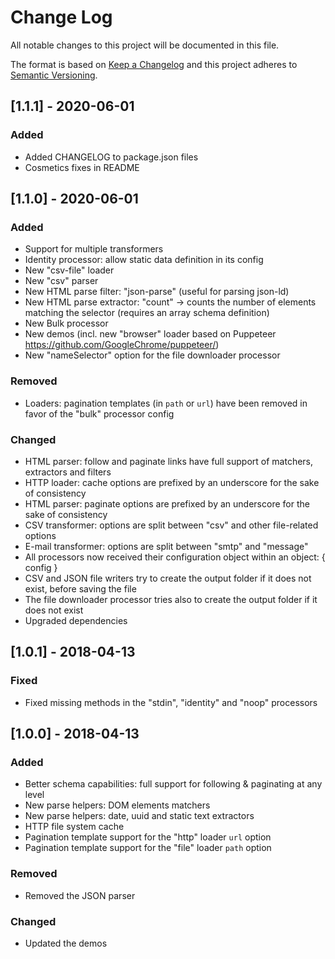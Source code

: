 # Change Log

All notable changes to this project will be documented in this file.

The format is based on [Keep a Changelog](http://keepachangelog.com/)
and this project adheres to [Semantic Versioning](http://semver.org/).

## [1.1.1] - 2020-06-01

### Added

- Added CHANGELOG to package.json files
- Cosmetics fixes in README

## [1.1.0] - 2020-06-01

### Added

- Support for multiple transformers
- Identity processor: allow static data definition in its config
- New "csv-file" loader
- New "csv" parser
- New HTML parse filter: "json-parse" (useful for parsing json-ld)
- New HTML parse extractor: "count" -> counts the number of elements matching the selector (requires an array schema definition)
- New Bulk processor
- New demos (incl. new "browser" loader based on Puppeteer https://github.com/GoogleChrome/puppeteer/)
- New "nameSelector" option for the file downloader processor

### Removed

- Loaders: pagination templates (in `path` or `url`) have been removed in favor of the "bulk" processor config

### Changed

- HTML parser: follow and paginate links have full support of matchers, extractors and filters
- HTTP loader: cache options are prefixed by an underscore for the sake of consistency
- HTML parser: paginate options are prefixed by an underscore for the sake of consistency
- CSV transformer: options are split between "csv" and other file-related options
- E-mail transformer: options are split between "smtp" and "message"
- All processors now received their configuration object within an object: { config }
- CSV and JSON file writers try to create the output folder if it does not exist, before saving the file
- The file downloader processor tries also to create the output folder if it does not exist
- Upgraded dependencies

## [1.0.1] - 2018-04-13

### Fixed

- Fixed missing methods in the "stdin", "identity" and "noop" processors

## [1.0.0] - 2018-04-13

### Added

- Better schema capabilities: full support for following & paginating at any level
- New parse helpers: DOM elements matchers
- New parse helpers: date, uuid and static text extractors
- HTTP file system cache
- Pagination template support for the "http" loader `url` option
- Pagination template support for the "file" loader `path` option

### Removed

- Removed the JSON parser

### Changed

- Updated the demos
